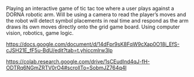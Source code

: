 Playing an interactive game of tic tac toe where a user plays against a DORNA robotic arm. Will be using a camera to read the player’s moves and the robot will detect symbol placements 
in real time and respond as the arm draws its own moves directly onto the grid game board. Using computer vision, robotics, game logic.

https://docs.google.com/document/d/14dFpr9sK8FqW9cXap0O18i_EfS-cJSH21E_fF5u-BdU/edit?tab=t.yhiccmlrw3lp

https://colab.research.google.com/drive/1sCEudInd4qJ-fH-ODTRq6NGmZRTV0rO4#scrollTo=SobmJZ764q4l

